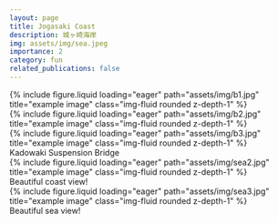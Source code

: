 ```yaml
---
layout: page
title: Jogasaki Coast
description: 城ヶ崎海岸
img: assets/img/sea.jpeg
importance: 2
category: fun
related_publications: false
---
```

<div class="row">
    <div class="col-sm mt-3 mt-md-0">
        {% include figure.liquid loading="eager" path="assets/img/b1.jpg" title="example image" class="img-fluid rounded z-depth-1" %}
    </div>
    <div class="col-sm mt-3 mt-md-0">
        {% include figure.liquid loading="eager" path="assets/img/b2.jpg" title="example image" class="img-fluid rounded z-depth-1" %}
    </div>
    <div class="col-sm mt-3 mt-md-0">
        {% include figure.liquid loading="eager" path="assets/img/b3.jpg" title="example image" class="img-fluid rounded z-depth-1" %}
    </div>
</div>
<div class="caption">
    Kadowaki Suspension Bridge
</div>
<div class="row">
    <div class="col-sm mt-3 mt-md-0">
        {% include figure.liquid loading="eager" path="assets/img/sea2.jpg" title="example image" class="img-fluid rounded z-depth-1" %}
    </div>
</div>
<div class="caption">
    Beautiful coast view!
</div>

<div class="row">
    <div class="col-sm mt-3 mt-md-0">
        {% include figure.liquid loading="eager" path="assets/img/sea3.jpg" title="example image" class="img-fluid rounded z-depth-1" %}
    </div>
</div>
<div class="caption">
    Beautiful sea view!
</div>
